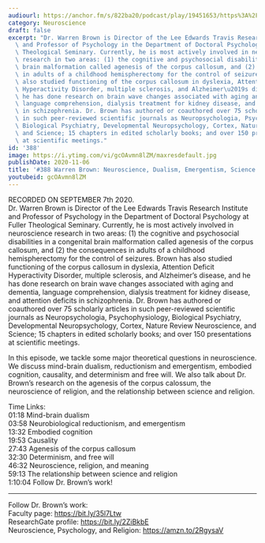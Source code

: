 ```yaml
---
audiourl: https://anchor.fm/s/822ba20/podcast/play/19451653/https%3A%2F%2Fd3ctxlq1ktw2nl.cloudfront.net%2Fstaging%2F2020-8-11%2F80726dea-db7f-a5f3-b0f6-9653d4e157a5.m4a
category: Neuroscience
draft: false
excerpt: "Dr. Warren Brown is Director of the Lee Edwards Travis Research Institute\
  \ and Professor of Psychology in the Department of Doctoral Psychology at Fuller\
  \ Theological Seminary. Currently, he is most actively involved in neuroscience\
  \ research in two areas: (1) the cognitive and psychosocial disabilities in a congenital\
  \ brain malformation called agenesis of the corpus callosum, and (2) the consequences\
  \ in adults of a childhood hemispherectomy for the control of seizures. Brown has\
  \ also studied functioning of the corpus callosum in dyslexia, Attention Deficit\
  \ Hyperactivity Disorder, multiple sclerosis, and Alzheimer\u2019s disease, and\
  \ he has done research on brain wave changes associated with aging and dementia,\
  \ language comprehension, dialysis treatment for kidney disease, and attention deficits\
  \ in schizophrenia. Dr. Brown has authored or coauthored over 75 scholarly articles\
  \ in such peer-reviewed scientific journals as Neuropsychologia, Psychophysiology,\
  \ Biological Psychiatry, Developmental Neuropsychology, Cortex, Nature Review Neuroscience,\
  \ and Science; 15 chapters in edited scholarly books; and over 150 presentations\
  \ at scientific meetings."
id: '388'
image: https://i.ytimg.com/vi/gcOAvmn8lZM/maxresdefault.jpg
publishDate: 2020-11-06
title: '#388 Warren Brown: Neuroscience, Dualism, Emergentism, Science and Religion'
youtubeid: gcOAvmn8lZM
---
```

<div class="timelinks">

RECORDED ON SEPTEMBER 7th 2020.  
Dr. Warren Brown is Director of the Lee Edwards Travis Research Institute and Professor of Psychology in the Department of Doctoral Psychology at Fuller Theological Seminary. Currently, he is most actively involved in neuroscience research in two areas: (1) the cognitive and psychosocial disabilities in a congenital brain malformation called agenesis of the corpus callosum, and (2) the consequences in adults of a childhood hemispherectomy for the control of seizures. Brown has also studied functioning of the corpus callosum in dyslexia, Attention Deficit Hyperactivity Disorder, multiple sclerosis, and Alzheimer’s disease, and he has done research on brain wave changes associated with aging and dementia, language comprehension, dialysis treatment for kidney disease, and attention deficits in schizophrenia. Dr. Brown has authored or coauthored over 75 scholarly articles in such peer-reviewed scientific journals as Neuropsychologia, Psychophysiology, Biological Psychiatry, Developmental Neuropsychology, Cortex, Nature Review Neuroscience, and Science; 15 chapters in edited scholarly books; and over 150 presentations at scientific meetings.

In this episode, we tackle some major theoretical questions in neuroscience. We discuss mind-brain dualism, reductionism and emergentism, embodied cognition, causality, and determinism and free will. We also talk about Dr. Brown’s research on the agenesis of the corpus calossum, the neuroscience of religion, and the relationship between science and religion.

Time Links:  
<time>01:18</time> Mind-brain dualism  
<time>03:58</time> Neurobiological reductionism, and emergentism  
<time>13:32</time> Embodied cognition  
<time>19:53</time> Causality  
<time>27:43</time> Agenesis of the corpus callosum  
<time>32:30</time> Determinism, and free will  
<time>46:32</time> Neuroscience, religion, and meaning  
<time>59:13</time> The relationship between science and religion  
<time>1:10:04</time> Follow Dr. Brown’s work!

---

Follow Dr. Brown’s work:  
Faculty page: https://bit.ly/35l7Ltw  
ResearchGate profile: https://bit.ly/2ZiBkbE  
Neuroscience, Psychology, and Religion: https://amzn.to/2RgysaV
</div>

